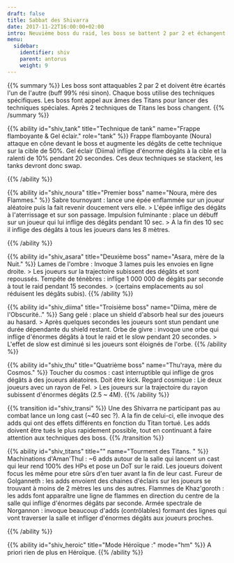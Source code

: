 ```yaml
---
draft: false
title: Sabbat des Shivarra
date: 2017-11-22T16:00:00+02:00
intro: Neuvième boss du raid, les boss se battent 2 par 2 et échangent après 2 techniques de Titans.
menu:
  sidebar:
    identifier: shiv
    parent: antorus
    weight: 9
---
```


{{% summary %}}
	Les boss sont attaquables 2 par 2 et doivent être écartés l'un de l'autre (buff 99% rési sinon). 
	Chaque boss utilise des techniques spécifiques.
	Les boss font appel aux âmes des Titans pour lancer des techniques spéciales.
	Après 2 techniques de Titans les boss changent.
{{% /summary %}}

{{% ability
  id="shiv_tank"
  title="Technique de tank"
  name="Frappe flamboyante & Gel éclair."
  role="tank"
%}}
  	Frappe flamboyante (Noura) attaque en cône devant le boss et augmente les dégâts de cette technique sur la cible de 50%.
	Gel éclair (Diima) inflige d'énorme dégâts à la cible et la ralenti de 10% pendant 20 secondes. 
	Ces deux techniques se stackent, les tanks devront donc swap.

{{% /ability %}}

{{% ability
  id="shiv_noura"
  title="Premier boss"
  name="Noura, mère des Flammes."
%}}
	Sabre tournoyant : lance une épée enflammée sur un joueur aléatoire puis la fait revenir doucement vers elle. 
	> L'épée inflige des dégâts à l'aterrissage et sur son passage.
	Impulsion fulminante : place un débuff sur un joueur qui lui inflige des dégâts pendant 10 sec.
	> A la fin des 10 sec il inflige des dégâts à tous les joueurs dans les 8 mètres.

{{% /ability %}}

{{% ability
  id="shiv_asara"
  title="Deuxième boss"
  name="Asara, mère de la Nuit."
%}}
	Lames de l'ombre : Invoque 3 lames puis les envoies en ligne droite. 
	> Les joueurs sur la trajectoire subissent des dégâts et sont repoussés.
	Tempête de ténèbres : inflige 1 000 000 de dégâts par seconde à tout le raid pendant 15 secondes.
	> (certains emplacements au sol réduisent les dégâts subis).
{{% /ability %}}

{{% ability
  id="shiv_diima"
  title="Troisième boss"
  name="Diima, mère de l'Obscurité.."
%}}
	Sang gelé : place un shield d'absorb heal sur des joueurs au hasard.
	> Après quelques secondes les joueurs sont stun pendant une durée dépendante du shield restant.
	Orbe de givre : invoque une orbe qui inflige d'énormes dégâts à tout le raid et le slow pendant 20 secondes.
	> L'effet de slow est diminué si les joueurs sont éloignés de l'orbe.
{{% /ability %}}

{{% ability
  id="shiv_thu"
  title="Quatrième boss"
  name="Thu'raya, mère du Cosmos."
%}}
	Toucher du cosmos : cast interruptible qui inflige de gros dégâts à des joueurs aléatoires. Doit être kick.
	Regard cosmique : Lie deux joueurs avec un rayon de Fel.
	> Les joueurs sur la trajectoire du rayon subissent d'énormes dégâts (2.5 ~ 4M).
{{% /ability %}}

{{% transition id="shiv_transi" %}}
	Une des Shivarra ne participant pas au combat lance un long cast (~40 sec ?).
	A la fin de celui-ci, elle invoque des adds qui ont des effets différents en fonction du Titan tortué.
	Les adds doivent être tués le plus rapidement possible, tout en continuant à faire attention aux techniques des boss.
{{% /transition %}}

{{% ability
  id="shiv_titans"
  title=""
  name="Tourment des Titans. "
%}}
	Machinations d'Aman'Thul : ~6 adds autour de la salle qui lancent un cast qui leur rend 100% des HPs et pose un DoT sur le raid. Les joueurs doivent focus les même pour etre sûrs d'en tuer avant la fin de leur cast.
	Fureur de Golganneth : les adds envoient des chaines d'éclairs sur les joueurs se trouvant à moins de 2 mètres les uns des autres.
	Flammes de Khaz'goroth : les adds font apparaître une ligne de flammes en direction du centre de la salle qui inflige d'énormes dégâts par seconde.
	Armée spectrale de Norgannon : invoque beaucoup d'adds (contrôlables) formant des lignes qui vont traverser la salle et infliger d'énormes dégâts aux joueurs proches.

{{% /ability %}}


{{% ability
  id="shiv_heroic"
  title="Mode Héroïque :"
  mode="hm"
%}}
	A priori rien de plus en Héroïque.
{{% /ability %}}
